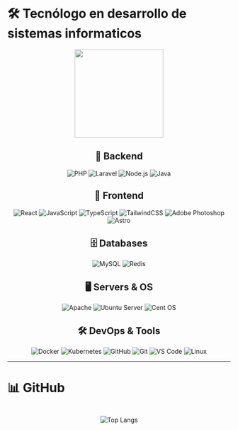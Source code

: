 # 🛠️ Tecnólogo en desarrollo de sistemas informaticos

<div align="center">


<div id="header" align="center">
  <img src="https://media4.giphy.com/media/v1.Y2lkPTc5MGI3NjExM3BnaTQzNTJueHBxZGN1emNuMXdsN295NmJsZmJwZmxsNGk1ZnJsYSZlcD12MV9pbnRlcm5hbF9naWZfYnlfaWQmY3Q9Zw/mcsPU3SkKrYDdW3aAU/giphy.gif" width="200"/>
</div>
  
  ## 🔹 Backend  
  <img src="https://img.shields.io/badge/php-%23777BB4.svg?style=for-the-badge&logo=php&logoColor=white" alt="PHP">
  <img src="https://img.shields.io/badge/laravel-%23FF2D20.svg?style=for-the-badge&logo=laravel&logoColor=white" alt="Laravel">
  <img src="https://img.shields.io/badge/node.js-6DA55F?style=for-the-badge&logo=node.js&logoColor=white" alt="Node.js">
  <img src="https://img.shields.io/badge/java-%23ED8B00.svg?style=for-the-badge&logo=openjdk&logoColor=white" alt="Java">

  ## 🎨 Frontend  
 <img src="https://img.shields.io/badge/react-%2320232a.svg?style=for-the-badge&logo=react&logoColor=%2361DAFB" alt="React"> <img src="https://img.shields.io/badge/javascript-%23323330.svg?style=for-the-badge&logo=javascript&logoColor=%23F7DF1E" alt="JavaScript"> <img src="https://img.shields.io/badge/typescript-%23007ACC.svg?style=for-the-badge&logo=typescript&logoColor=white" alt="TypeScript"> <img src="https://img.shields.io/badge/tailwindcss-%2338B2AC.svg?style=for-the-badge&logo=tailwind-css&logoColor=white" alt="TailwindCSS"> <img src="https://img.shields.io/badge/adobe%20photoshop-%2331A8FF.svg?style=for-the-badge&logo=adobe%20photoshop&logoColor=white" alt="Adobe Photoshop">
<img src="https://img.shields.io/badge/astro-%23BC52EE.svg?style=for-the-badge&logo=astro&logoColor=white" alt="Astro"> 

  ## 🗄️ Databases  
  <img src="https://img.shields.io/badge/mysql-4479A1.svg?style=for-the-badge&logo=mysql&logoColor=white" alt="MySQL">
  <img src="https://img.shields.io/badge/redis-%23DC382D.svg?style=for-the-badge&logo=redis&logoColor=white" alt="Redis">

  ## 🖥️ Servers & OS  
  <img src="https://img.shields.io/badge/apache-%23D42029.svg?style=for-the-badge&logo=apache&logoColor=white" alt="Apache">
  <img src="https://img.shields.io/badge/ubuntu%20server-E95420?style=for-the-badge&logo=ubuntu&logoColor=white" alt="Ubuntu Server">
  <img src="https://img.shields.io/badge/cent%20os-002260?style=for-the-badge&logo=centos&logoColor=F0F0F0" alt="Cent OS">
  
  ## 🛠️ DevOps & Tools  
  <img src="https://img.shields.io/badge/docker-%230db7ed.svg?style=for-the-badge&logo=docker&logoColor=white" alt="Docker">
  <img src="https://img.shields.io/badge/kubernetes-326CE5?style=for-the-badge&logo=kubernetes&logoColor=white" alt="Kubernetes">
  <img src="https://img.shields.io/badge/github-%23121011.svg?style=for-the-badge&logo=github&logoColor=white" alt="GitHub">
  <img src="https://img.shields.io/badge/git-%23F05033.svg?style=for-the-badge&logo=git&logoColor=white" alt="Git">
  <img src="https://img.shields.io/badge/visual%20studio%20code-%23007ACC.svg?style=for-the-badge&logo=visual-studio-code&logoColor=white" alt="VS Code">
  <img src="https://img.shields.io/badge/linux-%23FCC624.svg?style=for-the-badge&logo=linux&logoColor=black" alt="Linux">

</div>

---

# 📊 GitHub

<div align="center">
  
  <br>
  <img src="https://github-readme-stats.vercel.app/api/top-langs/?username=GeniuX-arch&hide_progress=false&layout=compact&bg_color=00000000&text_color=ffffff&hide_border=true" alt="Top Langs">
</div>

